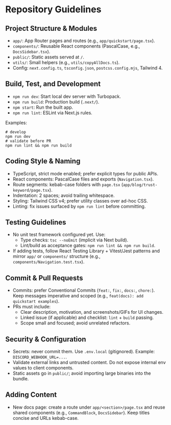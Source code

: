 # Repository Guidelines

## Project Structure & Modules
- `app/`: App Router pages and routes (e.g., `app/quickstart/page.tsx`).
- `components/`: Reusable React components (PascalCase, e.g., `DocsSidebar.tsx`).
- `public/`: Static assets served at `/`.
- `utils/`: Small helpers (e.g., `utils/copyAllDocs.ts`).
- Config: `next.config.ts`, `tsconfig.json`, `postcss.config.mjs`, Tailwind 4.

## Build, Test, and Development
- `npm run dev`: Start local dev server with Turbopack.
- `npm run build`: Production build (`.next/`).
- `npm start`: Run the built app.
- `npm run lint`: ESLint via Next.js rules.

Examples:
```
# develop
npm run dev
# validate before PR
npm run lint && npm run build
```

## Coding Style & Naming
- TypeScript, strict mode enabled; prefer explicit types for public APIs.
- React components: PascalCase files and exports (`Navigation.tsx`).
- Route segments: kebab-case folders with `page.tsx` (`app/blog/trust-keyword/page.tsx`).
- Indentation: 2 spaces; avoid trailing whitespace.
- Styling: Tailwind CSS v4; prefer utility classes over ad-hoc CSS.
- Linting: fix issues surfaced by `npm run lint` before committing.

## Testing Guidelines
- No unit test framework configured yet. Use:
  - Type checks: `tsc --noEmit` (implicit via Next build).
  - Lint/build as acceptance gates: `npm run lint && npm run build`.
- If adding tests, follow React Testing Library + Vitest/Jest patterns and mirror `app/` or `components/` structure (e.g., `components/Navigation.test.tsx`).

## Commit & Pull Requests
- Commits: prefer Conventional Commits (`feat:`, `fix:`, `docs:`, `chore:`). Keep messages imperative and scoped (e.g., `feat(docs): add quickstart examples`).
- PRs must include:
  - Clear description, motivation, and screenshots/GIFs for UI changes.
  - Linked issue (if applicable) and checklist: `lint` + `build` passing.
  - Scope small and focused; avoid unrelated refactors.

## Security & Configuration
- Secrets: never commit them. Use `.env.local` (gitignored). Example: `DISCORD_WEBHOOK_URL=...`.
- Validate external links and untrusted content. Do not expose internal env values to client components.
- Static assets go in `public/`; avoid importing large binaries into the bundle.

## Adding Content
- New docs page: create a route under `app/<section>/page.tsx` and reuse shared components (e.g., `CommandBlock`, `DocsSidebar`). Keep titles concise and URLs kebab-case.
